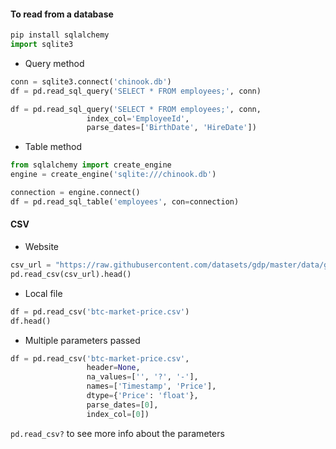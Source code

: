 #### To read from a database
```python
pip install sqlalchemy
import sqlite3
```

- Query method
```python
conn = sqlite3.connect('chinook.db')
df = pd.read_sql_query('SELECT * FROM employees;', conn)

df = pd.read_sql_query('SELECT * FROM employees;', conn,
                 index_col='EmployeeId',
                 parse_dates=['BirthDate', 'HireDate'])
```

- Table method
```python
from sqlalchemy import create_engine
engine = create_engine('sqlite:///chinook.db')

connection = engine.connect()
df = pd.read_sql_table('employees', con=connection)
```

#### CSV

- Website
```python
csv_url = "https://raw.githubusercontent.com/datasets/gdp/master/data/gdp.csv"
pd.read_csv(csv_url).head()
```

- Local file
```python
df = pd.read_csv('btc-market-price.csv')
df.head()
```

- Multiple parameters passed
```python
df = pd.read_csv('btc-market-price.csv',
                 header=None,
                 na_values=['', '?', '-'],
                 names=['Timestamp', 'Price'],
                 dtype={'Price': 'float'},
                 parse_dates=[0],
                 index_col=[0])
```

`pd.read_csv?` to see more info about the parameters 
